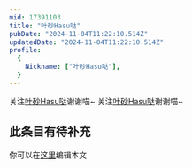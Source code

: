 ```yaml
---
mid: 17391103
title: "叶砂Hasu哒"
pubDate: "2024-11-04T11:22:10.514Z"
updatedDate: "2024-11-04T11:22:10.514Z"
profile:
  {
    Nickname: ["叶砂Hasu哒"],
  }
---
```


关注[叶砂Hasu哒](https://space.bilibili.com/17391103)谢谢喵~ 关注[叶砂Hasu哒](https://space.bilibili.com/17391103)谢谢喵~

## 此条目有待补充
你可以在[这里](https://github.com/Yuhanawa/VTuber.ICU/edit/master/src/content/v/叶砂Hasu哒/index.md)编辑本文
